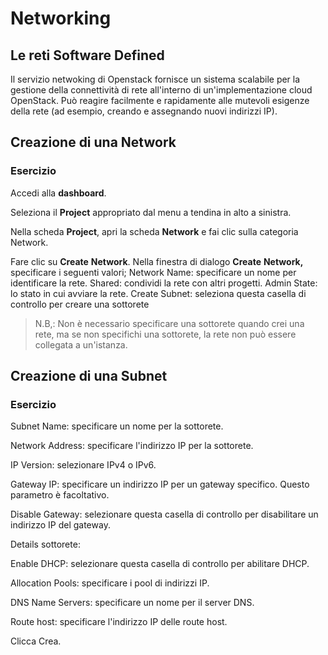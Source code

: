 # Networking

## Le reti Software Defined

Il servizio netwoking di Openstack fornisce un sistema scalabile per la gestione della connettività di rete all'interno di un'implementazione cloud OpenStack. Può reagire facilmente e rapidamente alle mutevoli esigenze della rete (ad esempio, creando e assegnando nuovi indirizzi IP). 

## Creazione di una Network

### Esercizio
Accedi alla **dashboard**.

Seleziona il **Project** appropriato dal menu a tendina in alto a sinistra.

Nella scheda **Project**, apri la scheda **Network** e fai clic sulla categoria Network.

Fare clic su **Create** **Network**.
Nella finestra di dialogo **Create** **Network,** specificare i seguenti valori;
Network Name: specificare un nome per identificare la rete.
Shared: condividi la rete con altri progetti.
Admin State: lo stato in cui avviare la rete.
Create Subnet: seleziona questa casella di controllo per creare una sottorete

>N.B,: Non è necessario specificare una sottorete quando crei una rete, ma se non specifichi una sottorete, la rete non può essere collegata a un'istanza. 

## Creazione di una Subnet

### Esercizio

Subnet Name: specificare un nome per la sottorete.

Network Address: specificare l'indirizzo IP per la sottorete.

IP Version: selezionare IPv4 o IPv6.

Gateway IP: specificare un indirizzo IP per un gateway specifico. Questo parametro è facoltativo.

Disable Gateway: selezionare questa casella di controllo per disabilitare un indirizzo IP del gateway.

Details sottorete:

Enable DHCP: selezionare questa casella di controllo per abilitare DHCP.

Allocation Pools: specificare i pool di indirizzi IP.

DNS Name Servers: specificare un nome per il server DNS.

Route host: specificare l'indirizzo IP delle route host. 

Clicca Crea.


